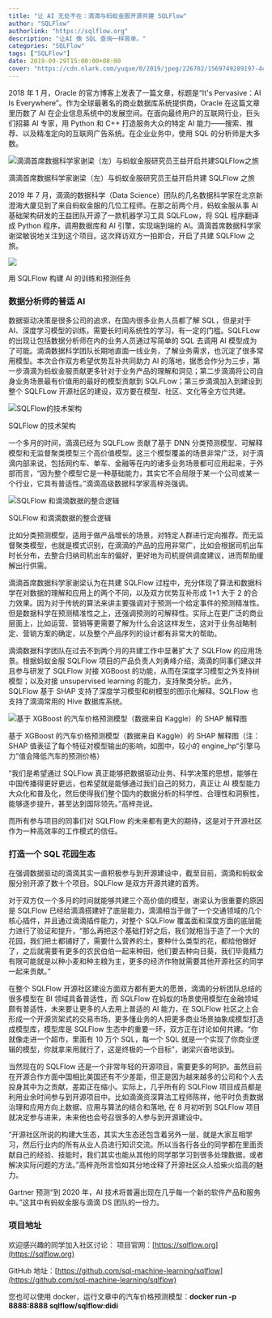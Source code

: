 ```yaml
---
title: "让 AI 无处不在：滴滴与蚂蚁金服开源共建 SQLFlow"
author: "SQLFlow"
authorlink: "https://sqlflow.org"
description: "让AI 像 SQL 查询一样简单。"
categories: "SQLFlow"
tags: ["SQLFlow"]
date: 2019-09-29T15:00:00+08:00
cover: "https://cdn.nlark.com/yuque/0/2019/jpeg/226702/1569749289197-4c3f02bc-28f4-49fe-9499-38c55a2e542d.jpeg"
---
```


2018 年 1 月，Oracle 的官方博客上发表了一篇文章，标题是“It's Pervasive：AI Is Everywhere”。作为全球最著名的商业数据库系统提供商，Oracle 在这篇文章里历数了 AI 在企业信息系统中的发展空间。在面向最终用户的互联网行业，巨头们招募 AI 专家，用 Python 和 C++ 打造服务大众的特定 AI 能力——搜索、推荐、以及精准定向的互联网广告系统。在企业业务中，使用 SQL 的分析师是大多数。

![滴滴首席数据科学家谢梁（左）与蚂蚁金服研究员王益开启共建SQLFlow之旅](https://cdn.nlark.com/yuque/0/2019/png/226702/1569746168256-0021b8db-3680-4ee1-bcfe-bc5f6e98a9ee.png)

滴滴首席数据科学家谢梁（左）与蚂蚁金服研究员王益开启共建 SQLFlow 之旅

2019 年 7 月，滴滴的数据科学（Data Science）团队的几名数据科学家在北京新澄海大厦见到了来自蚂蚁金服的几位工程师。在那之前两个月，蚂蚁金服从事 AI 基础架构研发的王益团队开源了一款机器学习工具 SQLFLow，将 SQL 程序翻译成 Python 程序，调用数据库和 AI 引擎，实现端到端的 AI。滴滴首席数据科学家谢梁敏锐地关注到这个项目。这次拜访双方一拍即合，开启了共建 SQLFlow 之旅。

![](https://cdn.nlark.com/yuque/0/2019/gif/226702/1569745868527-966525c1-7034-4b1a-a428-20645a770e00.gif)

用 SQLFlow 构建 AI 的训练和预测任务

### 数据分析师的普适 AI 

数据驱动决策是很多公司的追求，在国内很多业务人员都了解 SQL，但是对于 AI、深度学习模型的训练，需要长时间系统性的学习，有一定的门槛。SQLFLow 的出现让包括数据分析师在内的业务人员通过写简单的 SQL 去调用 AI 模型成为了可能。滴滴数据科学团队长期地直面一线业务，了解业务需求，也沉淀了很多常用模型。本次合作双方希望优势互补共同助力 AI 的落地，据悉合作分为三步，第一步滴滴为蚂蚁金服贡献更多针对于业务产品的理解和洞见；第二步滴滴将公司自身业务场景最有价值用的最好的模型贡献到 SQLFLow；第三步滴滴加入到建设到整个 SQLFLow 开源社区的建设，双方要在模型、社区、文化等全方位共建。

![SQLFlow的技术架构](https://cdn.nlark.com/yuque/0/2019/png/226702/1569746422518-538c9048-9fb9-427f-83c1-1e6d21d4fc7b.png)

SQLFlow 的技术架构

一个多月的时间，滴滴已经为 SQLFLow 贡献了基于 DNN 分类预测模型、可解释模型和无监督聚类模型三个高价值模型。这三个模型覆盖的场景非常广泛，对于滴滴内部来说，包括网约车、单车、金融等在内的诸多业务场景都可应用起来，于外部而言，“因为整个模型它是一种基础能力，其实它不会局限于某一个公司或某一个行业，它具有普适性。”滴滴高级数据科学家高梓尧强调。

![SQLFlow 和滴滴数据的整合逻辑](https://cdn.nlark.com/yuque/0/2019/png/226702/1569746554891-606e4d7c-bc38-4213-8479-6284470708dd.png)

SQLFlow 和滴滴数据的整合逻辑

比如分类预测模型，适用于做产品增长的场景，对特定人群进行定向推荐。而无监督聚类模型，也就是模式识别，在滴滴的产品的应用非常广，比如会根据司机出车时长分布，去整合归纳司机出车的偏好，更好地为司机提供调度建议，进而帮助缓解出行供需。

滴滴首席数据科学家谢梁认为在共建 SQLFlow 过程中，充分体现了算法和数据科学在对数据的理解和应用上的两个不同，以及双方优势互补形成 1+1 大于 2 的合力效果。因为对于传统的算法来讲主要强调对于预测一个给定事件的预测精准性。但是数据科学在预测精准性之上，还强调预测的可解释性。实际上在更广泛的商业层面上，比如运营、营销等更需要了解为什么会这这样发生，这对于业务战略制定、营销方案的确定，以及整个产品序列的设计都有非常大的帮助。

滴滴数据科学团队在过去不到两个月的共建工作中显著扩大了 SQLFlow 的应用场景。根据蚂蚁金服 SQLFlow 项目的产品负责人刘勇峰介绍，滴滴的同事们建议并且参与研发了 SQLFlow 对接 XGBoost 的功能，从而在深度学习模型之外支持树模型；以及对接 unsupervised learning 的能力，支持聚类分析。此外，SQLFlow 基于 SHAP 支持了深度学习模型和树模型的图示化解释。SQLFlow 也支持了滴滴常用的 Hive 数据库系统。

![基于 XGBoost 的汽车价格预测模型（数据来自 Kaggle）的 SHAP 解释图](https://cdn.nlark.com/yuque/0/2019/png/226702/1569746579040-0c76218f-d4a1-4e50-ad94-ca8d781e899e.png)

基于 XGBoost 的汽车价格预测模型（数据来自 Kaggle）的 SHAP 解释图（注：SHAP 值表征了每个特征对模型输出的影响，如图中，较小的 engine_hp“引擎马力”值会降低汽车的预测价格）

“我们是希望通过 SQLFlow 真正能够把数据驱动业务、科学决策的思想，能够在中国传播得更好更远，也希望就是能够通过我们自己的努力，真正让 AI 模型能力大众化和普及化，然后使得我们整个国内的数据分析的科学性、合理性和洞察性，能够逐步提升，甚至达到国际领先。”高梓尧说。

而所有参与项目的同事们对 SQLFlow 的未来都有更大的期待，这是对于开源社区作为一种高效率的工作模式的信任。

### 打造一个 SQL 花园生态

在强调数据驱动的滴滴其实一直积极参与到开源建设中，截至目前，滴滴和蚂蚁金服分别开源了数十个项目。SQLFlow 是双方开源共建的首秀。

对于双方仅一个多月的时间就能够共建三个高价值的模型，谢梁认为很重要的原因是 SQLFlow 已经给滴滴搭建好了底层能力，滴滴相当于做了一个交通领域的几个核心插件，并且通过滴滴插件能力，对整个 SQLFlow 覆盖面和深度方面的底层能力进行了验证和提升，“那么再把这个基础打好之后，我们就相当于造了一个大的花园，我们把土都铺好了，需要什么营养的土，要种什么类型的花，都给他做好了，之后就需要有更多的农民伯伯一起来种田，他们要去种向日葵，我们毕竟精力有限可能就是以种小麦和种主粮为主，更多的经济作物就需要其他开源社区的同学一起来贡献。”

在整个 SQLFlow 开源社区建设方面双方都有更大的愿景，滴滴的分析团队总结的很多模型在 BI 领域具备普适性，而 SQLFlow 在蚂蚁的场景使用模型在金融领域颇有普适性，未来要让更多的人去用上普适的 AI 能力，在 SQLFlow 社区之上会形成一个开源货架式的交易市场，更多懂业务的人把更多商业场景抽象成模型打造成模型库，模型库是 SQLFlow 生态中的重要一环，双方正在讨论如何共建。“你就像走进一个超市，里面有 10 万个 SQL，每一个 SQL 就是一个实现了你商业逻辑的模型，你就拿来用就行了，这是终极的一个目标”，谢梁兴奋地谈到。

当然现在的 SQLFlow 还是一个非常年轻的开源项目，需要更多的呵护。虽然目前在开源合作方面中国相比美国还有不少差距，但正是因为越来越多的公司和个人去投身其中为之贡献，差距正在缩小。实际上，几乎所有的 SQLFlow 项目成员都是利用业余时间参与到开源项目中。比如滴滴资深算法工程师陈祥，他平时负责数据治理和应用方向上数据、应用与算法的结合和落地, 在 8 月初听到 SQLFlow 项目就决定参与进来，未来他也会号召很多的人参与到开源建设中。

“开源社区所说的构建大生态，其实大生态还包含着另外一层，就是大家互相学习，然后行业内的所有从业人员进行知识交流。所以当各行各业的同学都在里面贡献自己的经验、技能时，我们其实也能从其他的同学那学习到很多处理数据，或者解决实际问题的方法。”高梓尧所言恰如其分地诠释了开源社区众人拾柴火焰高的魅力。

Gartner 预测“到 2020 年，AI 技术将普遍出现在几乎每一个新的软件产品和服务中。”这其中有蚂蚁金服与滴滴 DS 团队的一份力。

### 项目地址

欢迎感兴趣的同学加入社区讨论：
项目官网：[https://sqlflow.org](https://sqlflow.org)

GitHub 地址：[https://github.com/sql-machine-learning/sqlflow](https://github.com/sql-machine-learning/sqlflow)

您也可以使用 docker，运行文章中的汽车价格预测模型：**docker run -p 8888:8888 sqlflow/sqlflow:didi**